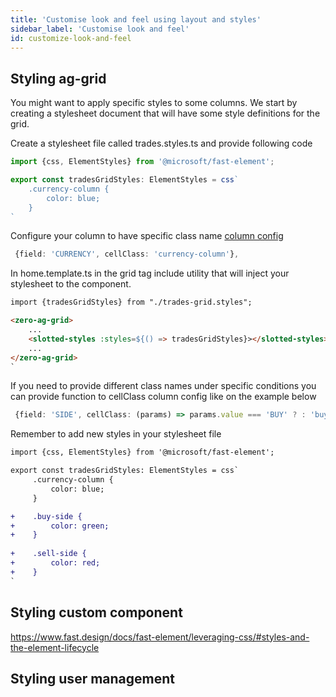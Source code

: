 ```yaml
---
title: 'Customise look and feel using layout and styles'
sidebar_label: 'Customise look and feel'
id: customize-look-and-feel
---
```


## Styling ag-grid

You might want to apply specific styles to some columns. 
We start by creating a stylesheet document that will have some style definitions for the grid.

Create a stylesheet file called trades.styles.ts and provide following code

```typescript
import {css, ElementStyles} from '@microsoft/fast-element';

export const tradesGridStyles: ElementStyles = css`
    .currency-column {
        color: blue;
    }
`
```

Configure your column to have specific class name [column config](https://ag-grid.com/javascript-data-grid/cell-styles/#cell-class)

```typescript
 {field: 'CURRENCY', cellClass: 'currency-column'},
```

In home.template.ts in the grid tag include utility that will inject your stylesheet to the component.

```html
import {tradesGridStyles} from "./trades-grid.styles";

<zero-ag-grid>
    ...    
    <slotted-styles :styles=${() => tradesGridStyles}></slotted-styles>
    ...
</zero-ag-grid>
`
```

If you need to provide different class names under specific conditions you can provide function to cellClass column config like on the example below

```typescript
 {field: 'SIDE', cellClass: (params) => params.value === 'BUY' ? : 'buy-side', 'sell-side'},
```

Remember to add new styles in your stylesheet file

```diff
import {css, ElementStyles} from '@microsoft/fast-element';

export const tradesGridStyles: ElementStyles = css`    
     .currency-column {
         color: blue;
     }

+    .buy-side {
+        color: green;
+    }
    
+    .sell-side {
+        color: red;
+    }
`
```


## Styling custom component

https://www.fast.design/docs/fast-element/leveraging-css/#styles-and-the-element-lifecycle

## Styling user management
